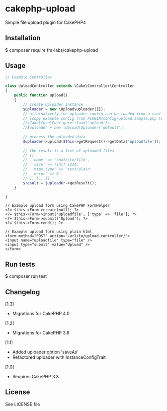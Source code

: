 # cakephp-upload

Simple file upload plugin for CakePHP4

## Installation

 $ composer require fm-labs/cakephp-upload

## Usage

```php
// Example Controller

class UploadController extends \Cake\Controller\Controller
{
    public function upload()
    {
        // create Uploader instance
        $uploader = new \Upload\Uploader([]);
        // alternatively the uploader config can be loaded from a config file
        // (copy example config from PLUGIN/config/upload.sample.php to app/config/upload.php)
        //\Cake\Core\Configure::load('upload');
        //$uploader = new \Upload\Uploader('default');
    
        // process the uploaded data
        $uploader->upload($this->getRequest()->getData('uploadfile'));
        
        // the result is a list of uploaded files
        // [[
        //  'name' => '/path/to/file',
        //  'size' => (int) 1234,
        //  'mime_type' => 'text/plain'
        //  'error' => 0
        // ], [...]]
        $result = $uploader->getResult();
    }

}
```

```
// Example upload form using CakePHP FormHelper
<?= $this->Form->create(null); ?>
<?= $this->Form->input('uploadfile', ['type' => 'file']; ?>
<?= $this->Form->submit('Upload'); ?>
<?= $this->Form->end(); ?>

// Example upload form using plain html
<form method="POST" action="/url/to/upload-controller/">
<input name="uploadfile" type="file" />
<input type="submit" value="Upload" />
</form>
```


## Run tests

 $ composer run test
 
## Changelog
 
[1.3]
* Migrations for CakePHP 4.0
 
[1.2]
* Migrations for CakePHP 3.8
 
[1.1]
* Added uploader option 'saveAs'
* Refactored uploader with InstanceConfigTrait
 
[1.0]
* Requires CakePHP 3.3
 
## License
 
 See LICENSE file